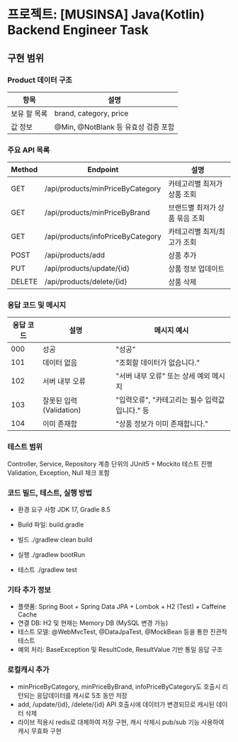 # 프로젝트: [MUSINSA] Java(Kotlin) Backend Engineer Task

## 구현 범위

### Product 데이터 구조
| 항목 | 설명 |
|------|------|
| 보유 할 목록 | brand, category, price |
| 값 정보 | @Min, @NotBlank 등 유효성 검증 포함 |

### 주요 API 목록
| Method | Endpoint                           | 설명                        |
|--------|------------------------------------|-----------------------------|
| GET    | /api/products/minPriceByCategory   | 카테고리별 최저가 상품 조회 |
| GET    | /api/products/minPriceByBrand      | 브랜드별 최저가 상품 묶음 조회 |
| GET    | /api/products/infoPriceByCategory  | 카테고리별 최저/최고가 조회 |
| POST   | /api/products/add                  | 상품 추가                   |
| PUT    | /api/products/update/{id}          | 상품 정보 업데이트           |
| DELETE | /api/products/delete/{id}          | 상품 삭제                   |

### 응답 코드 및 메시지
| 응답 코드 | 설명                                 | 메시지 예시                        |
|--------|------------------------------------------|-----------------------------|
| 000    | 성공   | "성공" |
| 101    | 데이터 없음      | "조회할 데이터가 없습니다." |
| 102    | 서버 내부 오류     | "서버 내부 오류" 또는 상세 예외 메시지 |
| 103   | 잘못된 입력 (Validation)                       | "입력오류", "카테고리는 필수 입력값입니다." 등                   |
| 104    | 이미 존재함                | "상품 정보가 이미 존재합니다."           |

### 테스트 범위
Controller, Service, Repository 계층 단위의 JUnit5 + Mockito 테스트 진행
Validation, Exception, Null 체크 포함 



### 코드 빌드, 테스트, 실행 방법

- 환경 요구 사항
JDK 17, Gradle 8.5

- Build 파일: build.gradle
  
- 빌드
./gradlew clean build

- 실행
./gradlew bootRun

- 테스트
./gradlew test



### 기타 추가 정보

- 플랫폼: Spring Boot + Spring Data JPA + Lombok + H2 (Test) + Caffeine Cache
- 연결 DB: H2 및 현재는 Memory DB (MySQL 변경 가능)
- 테스트 모델: @WebMvcTest, @DataJpaTest, @MockBean 등을 통한 진관적 테스트
- 예외 처리: BaseException 및 ResultCode, ResultValue 기반 통일 응답 구조


### 로컬캐시 추가
- minPriceByCategory, minPriceByBrand, infoPriceByCategory도 호출시 리턴되는 응답데이터를 캐시로 5초 동안 저장
- add, /update/{id}, /delete/{id} API 호출시에 데이터가 변경되므로 캐시된 데이터 삭제 
- 라이브 적용시 redis로 대체하여 저장 구현, 캐시 삭제시 pub/sub 기능 사용하여 캐시 무효화 구현 

